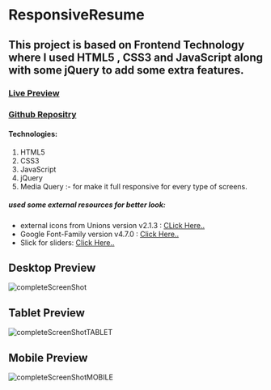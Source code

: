 # ResponsiveResume

## This project is based on Frontend Technology where I used HTML5 , CSS3 and JavaScript along with some jQuery to add some extra features.


### [Live Preview](https://responsiveresume2021.netlify.app/)


### [Github Repositry](https://github.com/gautam2021/ResponsiveResume)

#### Technologies: 

1) HTML5
2) CSS3
3) JavaScript
4) jQuery
5) Media Query :- for make it full responsive for every type of screens.

##### used some external resources for better look:

* external icons from Unions version v2.1.3 : [CLick Here..](https://unicons.iconscout.com/release/v2.1.3/css/unicons.css)
* Google Font-Family version v4.7.0 : [Click Here..](https://cdnjs.cloudflare.com/ajax/libs/font-awesome/4.7.0/css/font-awesome.min.css)
* Slick for sliders: [Click Here..](https://kenwheeler.github.io/slick/)

## Desktop Preview
![completeScreenShot](https://user-images.githubusercontent.com/35236178/127748654-d54e4d18-ac3d-4445-9d2f-efc17e127b64.png)


## Tablet Preview
![completeScreenShotTABLET](https://user-images.githubusercontent.com/35236178/127749857-48119b73-5130-4393-a10f-82ac75127baf.png)



## Mobile Preview
![completeScreenShotMOBILE](https://user-images.githubusercontent.com/35236178/127749691-8a321b07-4884-4d03-ac54-b1a65301a24b.png)

